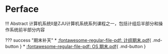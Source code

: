 # Perface

!!! Abstract 
    计算机系统Ⅱ是ZJU计算机系统系列课程之一，包括计组后半部分和操作系统前半部分内容

??? success "期末补天"
    * [:fontawesome-regular-file-pdf: 计组期末.pdf](https://github.com/enl-z/Notebook/blob/master/docs/files/%E8%AE%A1%E7%BB%84%E6%9C%9F%E6%9C%AB.pdf){ .md-button }
    * [:fontawesome-regular-file-pdf: OS 期末.pdf](https://github.com/enl-z/Notebook/blob/master/docs/files/os%E6%9C%9F%E6%9C%AB.pdf){ .md-button }

